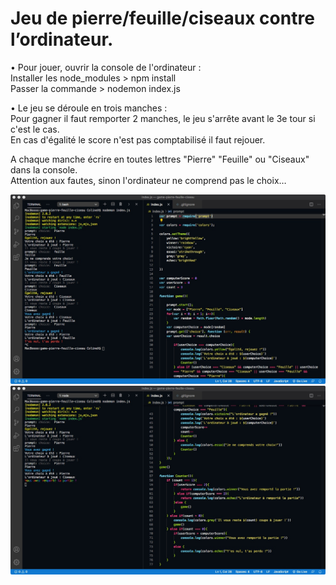 <h1> Jeu de pierre/feuille/ciseaux contre l’ordinateur. </h1>

• Pour jouer, ouvrir la console de l'ordinateur : <br>
Installer les node_modules > npm install <br>
Passer la commande > nodemon index.js

• Le jeu se déroule en trois manches : <br>
Pour gagner il faut remporter 2 manches, le jeu s'arrête avant le 3e tour si c'est le cas. <br>
En cas d'égalité le score n'est pas comptabilisé il faut rejouer.

A chaque manche écrire en toutes lettres "Pierre" "Feuille" ou "Ciseaux" dans la console. <br>
Attention aux fautes, sinon l'ordinateur ne comprend pas le choix…

<img src='game_PFC.jpeg'>
<img src='game_PFC_win.jpeg'>
